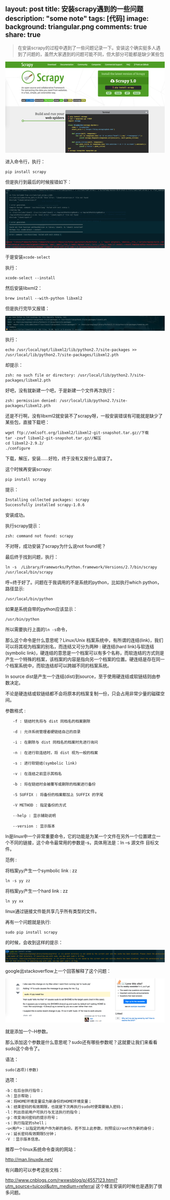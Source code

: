 layout: post
title: 安装scrapy遇到的一些问题
description: "some note"
tags: [代码]
image:
background: triangular.png
comments: true
share: true
---

> 在安装scrapy的过程中遇到了一些问题记录一下。安装这个确实挺多人遇到了问题的，虽然大家遇到的问题可能不同，但大部分可能都是缺少某些包

![img](./images/article/2016-5-3/1.png)

进入命令行，执行：

	pip install scrapy

但是执行到最后的时候报错如下：

![img](./images/article/2016-5-3/2.png)

于是安装```xcode-select```

执行：

	xcode-select --install

然后安装libxml2：

	brew install --with-python libxml2

但是执行完毕又报错：

![img](./images/article/2016-5-3/3.png)

执行：

	echo /usr/local/opt/libxml2/lib/python2.7/site-packages >> /usr/local/lib/python2.7/site-packages/libxml2.pth

却提示：

	zsh: no such file or directory: /usr/local/lib/python2.7/site-packages/libxml2.pth

好吧，没有就新建一个吧，于是新建一个文件再次执行：

	zsh: permission denied: /usr/local/lib/python2.7/site-packages/libxml2.pth

还是不行啊，没有libxml2就安装不了scrapy呀，一般安装错误有可能就是缺少了某些包，直接下载吧：

	wget ftp://xmlsoft.org/libxml2/libxml2-git-snapshot.tar.gz//下载
	tar -zxvf libxml2-git-snapshot.tar.gz//解压
	cd libxml2-2.9.2/
	./configure

下载，解压，安装......好险，终于没有又报什么错误了。

这个时候再安装scrapy:

	pip install scrapy

提示：

	Installing collected packages: scrapy
	Successfully installed scrapy-1.0.6

安装成功。

执行scrapy提示：

	zsh: command not found: scrapy

不对呀，成功安装了scrapy为什么说not found呢？

最后终于找到问题，执行：

	ln -s  /Library/Frameworks/Python.framework/Versions/2.7/bin/scrapy /usr/local/bin/scrapy

呼~终于好了。问题在于我调用的不是系统的python，比如执行which python，路径显示:

	/usr/local/bin/python

如果是系统自带的python应该显示：

	/usr/bin/python

所以需要执行上面的```ln -s```命令，

那么这个命令是什么意思呢？Linux/Unix 档案系统中，有所谓的连结(link)，我们可以将其视为档案的别名，而连结又可分为两种 : 硬连结(hard link)与软连结(symbolic link)，硬连结的意思是一个档案可以有多个名称，而软连结的方式则是产生一个特殊的档案，该档案的内容是指向另一个档案的位置。硬连结是存在同一个档案系统中，而软连结却可以跨越不同的档案系统。

ln source dist是产生一个连结(dist)到source，至于使用硬连结或软链结则由参数决定。

不论是硬连结或软链结都不会将原本的档案复制一份，只会占用非常少量的磁碟空间。

参数格式 :

	　　-f : 链结时先将与 dist 同档名的档案删除

	　　-d : 允许系统管理者硬链结自己的目录

	　　-i : 在删除与 dist 同档名的档案时先进行询问

	　　-n : 在进行软连结时，将 dist 视为一般的档案

	　　-s : 进行软链结(symbolic link)

	　　-v : 在连结之前显示其档名

	　　-b : 将在链结时会被覆写或删除的档案进行备份

	　　-S SUFFIX : 将备份的档案都加上 SUFFIX 的字尾

	　　-V METHOD : 指定备份的方式

	　　--help : 显示辅助说明

	　　--version : 显示版本


ln是linux中一个非常重要命令，它的功能是为某一个文件在另外一个位置建立一个不同的链接，这个命令最常用的参数是-s，具体用法是：ln –s 源文件 目标文件。

范例 :

将档案yy产生一个symbolic link : zz

	ln -s yy zz

将档案yy产生一个hard link : zz

	ln yy xx

linux通过链接文件能共享几乎所有类型的文件。

再有一个问题就是执行:

	sudo pip install scrapy

的时候，会收到这样的提示：

![img](./images/article/2016-5-3/4.png)

google出stackoverflow上一个回答解释了这个问题：

![img](./images/article/2016-5-3/5.png)

就是添加一个-H参数。

那么添加这个参数是什么意思呢？sudo还有哪些参数呢？这就要让我们来看看sudo这个命令了。

语法：

	sudo(选项)(参数)

选项：

	-b：在后台执行指令；
	-h：显示帮助；
	-H：将HOME环境变量设为新身份的HOME环境变量；
	-k：结束密码的有效期限，也就是下次再执行sudo时便需要输入密码；
	-l：列出目前用户可执行与无法执行的指令；
	-p：改变询问密码的提示符号；
	-s：执行指定的shell；
	-u<用户>：以指定的用户作为新的身份。若不加上此参数，则预设以root作为新的身份；
	-v：延长密码有效期限5分钟；
	-V ：显示版本信息。

推荐一个linux系统命令查询的网站：

http://man.linuxde.net/

有兴趣的可以参考这些文档：

http://www.cnblogs.com/rwxwsblog/p/4557123.html?utm_source=tuicool&utm_medium=referral
这个楼主安装的时候也是遇到了很多问题。
